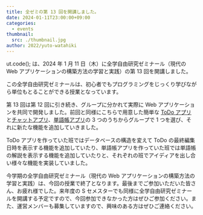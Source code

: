 ```yaml
---
title: 全ゼミの第 13 回を開講しました。
date: 2024-01-11T23:00:00+09:00
categories:
  - events
thumbnail:
  src: ./thumbnail.jpg
author: 2022/yuto-watahiki
---
```


ut.code(); は、2024 年 1 月 11 日（木）に全学自由研究ゼミナール（現代の Web アプリケーションの構築方法の学習と実践）の第 13 回を開講しました。

この全学自由研究ゼミナールは、初心者でもプログラミングをじっくり学びながら単位もとることができる授業となっています。

第 13 回は第 12 回に引き続き、グループに分かれて実際に Web アプリケーションを共同で開発しました。前回と同様にこちらで用意した簡単な [ToDo アプリ](https://github.com/utokyo-web-dev-2023a/template-todo)と[チャットアプリ](https://github.com/utokyo-web-dev-2023a/template-chat)、[単語帳アプリ](https://github.com/utokyo-web-dev-2023a/template-flashcard)の 3 つのうちからグループで 1 つを選び、それに新たな機能を追加していきました。

ToDo アプリを作っていた班ではデータベースの構造を変えて ToDo の最終編集日時を表示する機能を追加していたり、単語帳アプリを作っていた班では単語帳の解説を表示する機能を追加していたりと、それぞれの班でアイディアを出し合い様々な機能を実装していました。

今学期の全学自由研究ゼミナール（現代の Web アプリケーションの構築方法の学習と実践）は、今回の授業で終了となります。最後までご参加いただいた皆さん、お疲れ様でした。来年度の S セメスターでも同様に全学自由研究ゼミナールを開講する予定ですので、今回参加できなかった方はぜひご参加ください。また、運営メンバーも募集していますので、興味のある方はぜひご連絡ください。
